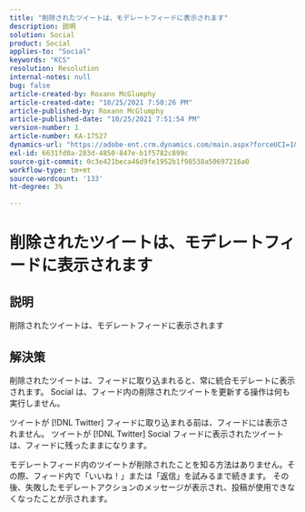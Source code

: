 ```yaml
---
title: "削除されたツイートは、モデレートフィードに表示されます"
description: 説明
solution: Social
product: Social
applies-to: "Social"
keywords: "KCS"
resolution: Resolution
internal-notes: null
bug: false
article-created-by: Roxann McGlumphy
article-created-date: "10/25/2021 7:50:26 PM"
article-published-by: Roxann McGlumphy
article-published-date: "10/25/2021 7:51:54 PM"
version-number: 1
article-number: KA-17527
dynamics-url: "https://adobe-ent.crm.dynamics.com/main.aspx?forceUCI=1&pagetype=entityrecord&etn=knowledgearticle&id=4d279fc8-cc35-ec11-b6e6-000d3a3485ea"
exl-id: 6631fd0a-283d-4850-847e-b1f5782c899c
source-git-commit: 0c3e421beca46d9fe1952b1f98538a50697216a0
workflow-type: tm+mt
source-wordcount: '133'
ht-degree: 3%

---
```


# 削除されたツイートは、モデレートフィードに表示されます

## 説明

削除されたツイートは、モデレートフィードに表示されます

## 解決策


削除されたツイートは、フィードに取り込まれると、常に統合モデレートに表示されます。 Social は、フィード内の削除されたツイートを更新する操作は何も実行しません。

ツイートが [!DNL Twitter] フィードに取り込まれる前は、フィードには表示されません。 ツイートが [!DNL Twitter] Social フィードに表示されたツイートは、フィードに残ったままになります。

モデレートフィード内のツイートが削除されたことを知る方法はありません。その際、フィード内で「いいね！」または「返信」を試みるまで続きます。 その後、失敗したモデレートアクションのメッセージが表示され、投稿が使用できなくなったことが示されます。
